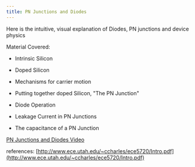 ```yaml
---
title: PN Junctions and Diodes
---
```


Here is the intuitive, visual explanation of Diodes, PN junctions and device physics

Material Covered:
	
  * Intrinsic Silicon
	
  * Doped Silicon
	
  * Mechanisms for carrier motion
	
  * Putting together doped Silicon, "The PN Junction"
	
  * Diode Operation
	
  * Leakage Current in PN Junctions
	
  * The capacitance of a PN Junction

[PN Junctions and Diodes Video](https://youtu.be/HoA24CLRld4)

references: [http://www.ece.utah.edu/~ccharles/ece5720/Intro.pdf](http://www.ece.utah.edu/~ccharles/ece5720/Intro.pdf)
